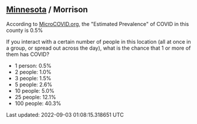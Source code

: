 
## [Minnesota](/united-states/minnesota) / Morrison

According to [MicroCOVID.org](http://microcovid.org),
the "Estimated Prevalence" of COVID in this county is 0.5%

If you interact with a certain number of people in this location
(all at once in a group, or spread out across the day), what is the chance that
1 or more of them has COVID?

- 1 person: 0.5%
- 2 people: 1.0%
- 3 people: 1.5%
- 5 people: 2.6%
- 10 people: 5.0%
- 25 people: 12.1%
- 100 people: 40.3%

Last updated: 2022-09-03 01:08:15.318651 UTC
